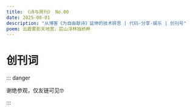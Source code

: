 ```yaml
---
title: 《诗与周刊》 No.00
date: 2025-08-01
description: "从博客《为自由献诗》延伸的技术碎思 | 代码·分享·娱乐 | 创刊号"
poem: 云霞雾影天地宽，层山浮林独桥畔
---
```




# 创刊词



::: danger

谢绝参观，仅友链可见🤓

:::

